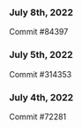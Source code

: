 ### July 8th, 2022

Commit #84397

### July 5th, 2022

Commit #314353


### July 4th, 2022

Commit #72281
